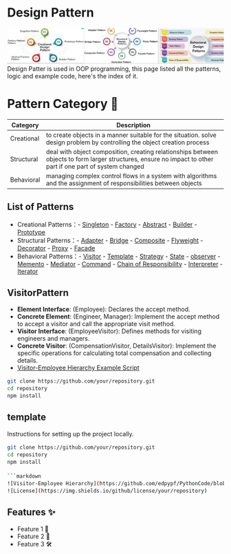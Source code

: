 # Design Pattern

![Project Logo](images/designPattern.png)
Design Patter is used in OOP programming, this page listed all the patterns, logic and example code, here's the index of it.

# Pattern Category 🚀
| Category       | Description                                                                                                                                                  |
| -------------- | ------------------------------------------------------------------------------------------------------------------------------------------------------------ |
| Creational     | to create objects in a manner suitable for the situation. solve design problem by controlling the object creation process                                    |
| Structural     | deal with object composition, creating relationships between objects to form larger structures, ensure no impact to other part if one part of system changed |
| Behavioral     | managing complex control flows in a system with algorithms and the assignment of responsibilities between objects                                            |

## List of Patterns
-  Creational Patterns：- [Singleton](#singleton) - [Factory](#factory) - [Abstract](#abstract) - [Builder](#builder) - [Prototype](#prototype) 
-  Structural Patterns：- [Adapter](#adapter) - [Bridge](#bridge) - [Composite](#composite) - [Flyweight](#flyweight) - [Decorator](#decorator) - [Proxy](#proxy) - [Facade](#facade)
-  Behavioral Patterns：- [Visitor](#VisitorPattern) - [Template](#template) - [Strategy](#strategy) - [State](#state) - [observer](#observer) - [Memento](#memento) - [Mediator](#mediator) - [Command](#command) - [Chain of Responsibility](#chainofresponsibility) - [Interpreter](#interpreter) - [Iterator](#iterator)

## VisitorPattern  
- **Element Interface**: (Employee): Declares the accept method.
- **Concrete Element**: (Engineer, Manager): Implement the accept method to accept a visitor and call the appropriate visit method.
- **Visitor Interface**: (EmployeeVisitor): Defines methods for visiting engineers and managers.
- **Concrete Visitor**: (CompensationVisitor, DetailsVisitor): Implement the specific operations for calculating total compensation and collecting details.
- [Visitor-Employee Hierarchy Example Script](https://github.com/edpypf/PythonCode/blob/main/DesignPattern/Visitor.py)
```sh
git clone https://github.com/your/repository.git
cd repository
npm install
```
## template

Instructions for setting up the project locally.

```sh
git clone https://github.com/your/repository.git
cd repository
npm install

```markdown
![Visitor-Employee Hierarchy](https://github.com/edpypf/PythonCode/blob/main/DesignPattern/Visitor.py)
![License](https://img.shields.io/github/license/your/repository)
```



## Features ✨

- Feature 1 🎉
- Feature 2 🚀
- Feature 3 🛠

 
